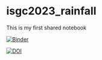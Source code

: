 # isgc2023_rainfall

This is my first shared notebook

[![Binder](https://replay.notebooks.egi.eu/badge_logo.svg)](https://replay.notebooks.egi.eu/v2/gh/glarocca/ISGC2023_rainfall.git/HEAD)

[![DOI](https://zenodo.org/badge/613453962.svg)](https://zenodo.org/badge/latestdoi/613453962)

